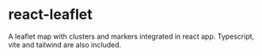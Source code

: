 # react-leaflet
A leaflet map with clusters and markers integrated in react app.
Typescript, vite and tailwind are also included.

